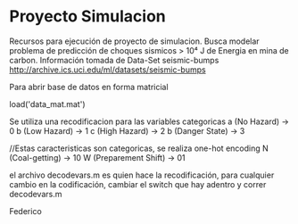 # Proyecto Simulacion
Recursos para ejecución de proyecto de simulacion.
Busca modelar problema de predicción de choques sismicos > 10⁴ J de Energia en mina de carbon.
Información tomada de Data-Set seismic-bumps http://archive.ics.uci.edu/ml/datasets/seismic-bumps

Para abrir base de datos en forma matricial

load('data_mat.mat')

Se utiliza una recodificacion para las variables categoricas
a (No Hazard) -> 0
b (Low Hazard) -> 1
c (High Hazard) -> 2
b (Danger State) -> 3

//Estas caracteristicas son categoricas, se realiza one-hot encoding
N (Coal-getting) -> 10
W (Preparement Shift) -> 01


el archivo decodevars.m es quien hace la recodificación, para cualquier cambio en la codificación,
cambiar el switch que hay adentro y correr decodevars.m

Federico

